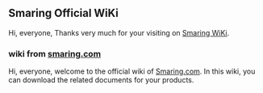 ## Smaring Official WiKi

Hi, everyone, Thanks very much for your visiting on [Smaring WiKi](https://github.com/smaringcom/Wiki/wiki).

### wiki from [smaring.com](http://www.smaring.com/)


Hi, everyone, welcome to the official wiki of [Smaring.com](http://www.smaring.com/). In this wiki, you can download the related documents for your products.
